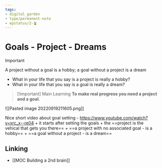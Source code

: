 ```yaml
---
tags: 
- digital_garden
- type/permanent-note
- epstatus/2-🪴
---
```

# Goals - Project - Dreams
> [!important]
> A project without a goal is a hobby; a goal without a project is a dream

+ What in your life that you say is a project is really a hobby?
+ What in your life that you say is a goal is really a dream?

> [!important] Main Learning
> **To make real progress you need a project and a goal.**


![[Pasted image 20220919211605.png]]

Nice short video about goal setting - https://www.youtube.com/watch?v=xrc_x--re04
	+ it starts after setting the goals
	+ the ==project is the vehical that gets you there==
	+ ==a project with no associated goal - is a hobby==
	+ ==a goal without a project - is a dream==

## Linking
+ [[MOC Building a 2nd brain]]